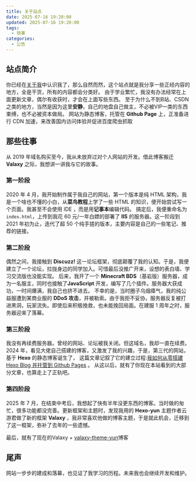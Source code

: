 ```yaml
---
title: 关于站点
date: 2025-07-16 19:20:00
updated: 2025-07-16 19:20:00
tags:
  - 琐事
categories:
  - 公告
---
```


## 站点简介

你已经在[关于我](https://blog.zhaozilin.cn/about)中认识我了，那么自然而然，这个站点就是我分享一些正经内容的地方，全是干货，所有的内容都会分类好。
由于学业繁忙，我没有办法经常在上面更新文章，偶尔有收获时，才会在上面写些东西。
至于为什么不到B站、CSDN之类的地方，当然是因为这里**安静**，自己的地盘自己做主，不必被VIP一类的东西束缚，也不必被资本做局。
网站为静态博客，托管在 **Github Page** 上，正准备进行 CDN 加速，来改善国内访问体验并促进百度爬虫抓取

## 那些往事
从 2019 年域名购买至今，我从未放弃过对个人网站的开发。借此博客搬迁 **Valaxy** 之际，我想讲一讲我与它的故事。
### 第一阶段
2020 年 4 月，我开始制作属于我自己的网站，第一个版本是纯 HTML 架构，我是一个啥也不懂的小白，从**菜鸟教程**上学了一些 HTML 的知识，便开始尝试写一个页面。我甚至不会使用 IDE ，而是用**记事本**编辑代码。
搞定后，我便重命名为`index.html`，上传到我花 60 元/一年白嫖的部署了 **IIS** 的服务器。这一阶段到 2021 年初为止，迭代了超 50 个纯手搓的版本，主要内容是自己的一些笔记、推荐的链接。

### 第二阶段

偶然之间，我接触到 **Discuzz!** 这一论坛框架，彻底颠覆了我的认知。于是，我便建立了一个论坛，拉拢身边的同学加入。可惜最后没推广开来，设想的表白墙、学习交流版也没能实现。
后来，我开了一个 **Minecraft BDS**（基岩版）服务器，成为一名服主，同时也接触了**JavaScript** 开发，编写了几个插件。服务器大获成功，一时间爆满，我自己也挤不进去。
不幸的是，当时圈子乌烟瘴气，我的纯公益服遭到某商业服的 **DDoS 攻击**，并被勒索。由于我拒不妥协，服务器反复被打进黑洞，玩家流失。即使后来积极挽救，也未能挽回局面。在建服 1 周年之时，服务器迎来了落幕。

### 第三阶段

我没有再续费服务器。曾经的网站、论坛被我关闭。但这域名，我却一直在续费。2024 年，看见大佬自己搭建的博客，又激发了我的兴趣，于是，第三代的网站，基于 **Hexo** 的静态博客诞生了，
这篇文章记叙了它的建立过程:[我如何从零搭建 Hexo Blog 并托管到 Github Pages](https://blog.zhaozilin.cn/posts/hexo)  。
从这以后，就有了你现在本站看到的大部分文章，也算走上了正轨吧。

### 第四阶段
2025 年 7 月，在结束中考后，我想起了快有半年没更东西的博客。当时做的匆忙，很多功能都没完善。更新框架和主题时，发现我用的 **Hexo-yun** 主题作者云游君做了新的框架 **Valaxy**
，我非常喜欢他做的博客主题，于是就此机会，迁移到了这一框架，弥补了去年的一些遗憾。

最后，就有了现在的Valaxy + [valaxy-theme-yun](https://github.com/YunYouJun/valaxy/blob/main/packages/valaxy-theme-yun/)博客

## 尾声
网站一步步的建成和落幕，也见证了我学习的历程。未来我也会继续开发和维护。
